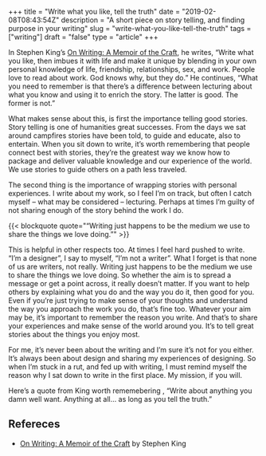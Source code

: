 +++
title = "Write what you like, tell the truth"
date = "2019-02-08T08:43:54Z"
description = "A short piece on story telling, and finding purpose in your writing"
slug = "write-what-you-like-tell-the-truth"
tags = ["writing"]
draft = "false"
type = "article"
+++

In Stephen King’s [On Writing: A Memoir of the Craft](https://www.goodreads.com/book/show/10569.On_Writing), he writes, “Write what you like, then imbues it with life and make it unique by blending in your own personal knowledge of life, friendship, relationships, sex, and work. People love to read about work. God knows why, but they do.” He continues, “What you need to remember is that there’s a difference between lecturing about what you know and using it to enrich the story. The latter is good. The former is not.”

What makes sense about this, is first the importance telling good stories. Story telling is one of humanities great successes. From the days we sat around campfires stories have been told, to guide and educate, also to entertain. When you sit down to write, it’s worth remembering that people connect best with stories, they’re the greatest way we know how to package and deliver valuable knowledge and our experience of the world. We use stories to guide others on a path less traveled. 

The second thing is the importance of wrapping stories with personal experiences. I write about my work, so I feel I’m on track, but often I catch myself – what may be considered – lecturing. Perhaps at times I’m guilty of not sharing enough of the story behind the work I do.

{{< blockquote quote="“Writing just happens to be the medium we use to share the things we love doing.”" >}}

This is helpful in other respects too. At times I feel hard pushed to write. “I’m a designer”, I say to myself, “I’m not a writer”. What I forget is that none of us are writers, not really. Writing just happens to be the medium we use to share the things we love doing. So whether the aim is to spread a message or get a point across, it really doesn’t matter. If you want to help others by explaining what you do and the way you do it, then good for you. Even if you’re just trying to make sense of your thoughts and understand the way you approach the work you do, that’s fine too. Whatever your aim may be, it’s important to remember the reason you write. And that’s to share your experiences and make sense of the world around you. It’s to tell great stories about the things you enjoy most. 

For me, it’s never been about the writing and I’m sure it’s not for you either. It’s always been about design and sharing my experiences of designing. So when I’m stuck in a rut, and fed up with writing, I must remind myself the reason why I sat down to write in the first place. My mission, if you will.

Here’s a quote from King worth rememebering , “Write about anything you damn well want. Anything at all… as long as you tell the truth.”

## Refereces 

- [On Writing: A Memoir of the Craft](https://www.goodreads.com/book/show/10569.On_Writing) by Stephen King